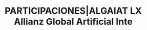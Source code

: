 ---
layout: asset
title: PARTICIPACIONES|ALGAIAT LX Allianz Global Artificial Inte
isin: LU1677195205
---